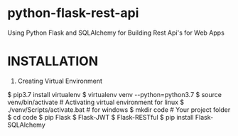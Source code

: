 # python-flask-rest-api
Using Python Flask and SQLAlchemy for Building Rest Api's for Web Apps


# INSTALLATION
1. Creating Virtual Environment

$ pip3.7 install virtualenv
$ virtualenv venv --python=python3.7
$ source venv/bin/activate          # Activating virtual environment for linux
$ ./venv/Scripts/activate.bat # for windows
$ mkdir code                        # Your project folder
$ cd code
$ pip Flask
$ Flask-JWT
$ Flask-RESTful
$ pip install Flask-SQLAlchemy







